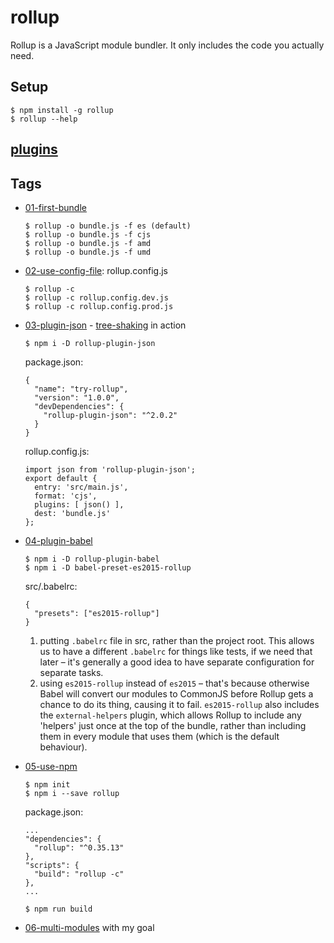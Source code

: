 # rollup
Rollup is a JavaScript module bundler. It only includes the code you actually need. 

## Setup
```
$ npm install -g rollup
$ rollup --help
```

## [plugins](https://github.com/rollup/rollup/wiki/Plugins)

## Tags
- [01-first-bundle](http://rollupjs.org/guide/#creating-your-first-bundle)

	```
	$ rollup -o bundle.js -f es (default)
	$ rollup -o bundle.js -f cjs
	$ rollup -o bundle.js -f amd
	$ rollup -o bundle.js -f umd
	```

- [02-use-config-file](http://rollupjs.org/guide/#using-config-files): rollup.config.js

	```
	$ rollup -c
	$ rollup -c rollup.config.dev.js
	$ rollup -c rollup.config.prod.js
	```

- [03-plugin-json](http://rollupjs.org/guide/#getting-started-with-plugins) -  [tree-shaking](http://rollupjs.org/guide/#what-is-tree-shaking-) in action

	```
	$ npm i -D rollup-plugin-json
	```

	package.json:

	```
	{
	  "name": "try-rollup",
	  "version": "1.0.0",
	  "devDependencies": {
	    "rollup-plugin-json": "^2.0.2"
	  }
	}
	```

	rollup.config.js:

	```
	import json from 'rollup-plugin-json';
	export default {
	  entry: 'src/main.js',
	  format: 'cjs',
	  plugins: [ json() ],
	  dest: 'bundle.js'
	};
	```

- [04-plugin-babel](http://rollupjs.org/guide/#using-rollup-with-babel)

	```
	$ npm i -D rollup-plugin-babel
	$ npm i -D babel-preset-es2015-rollup
	```

	src/.babelrc:

	```
	{
	  "presets": ["es2015-rollup"]
	}
	```

	1. putting `.babelrc` file in src, rather than the project root. This allows us to have a different `.babelrc` for things like tests, if we need that later – it's generally a good idea to have separate configuration for separate tasks.  
	2. using `es2015-rollup` instead of `es2015` – that's because otherwise Babel will convert our modules to CommonJS before Rollup gets a chance to do its thing, causing it to fail. `es2015-rollup` also includes the `external-helpers` plugin, which allows Rollup to include any 'helpers' just once at the top of the bundle, rather than including them in every module that uses them (which is the default behaviour).

- [05-use-npm](http://rollupjs.org/guide/#using-rollup-with-npm)

	```
	$ npm init
	$ npm i --save rollup
	```

	package.json:

	```
	...
	"dependencies": {
	  "rollup": "^0.35.13"
	},
	"scripts": {
	  "build": "rollup -c"
	},
	...
	```

	```
	$ npm run build
	```

- [06-multi-modules](https://github.com/rollup/rollup/wiki/JavaScript-API#external) with my goal
